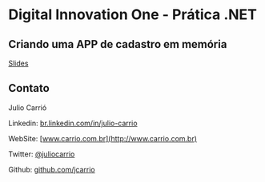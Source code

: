 # Digital Innovation One - Prática .NET

## Criando uma APP de cadastro em memória

[Slides](dio-dotnet-poo-lab-2.pdf)

## Contato

Julio Carrió

Linkedin:  [br.linkedin.com/in/julio-carrio](http://br.linkedin.com/in/julio-carrio)

WebSite:  [www.carrio.com.br](http://www.carrio.com.br)

Twitter:  [@juliocarrio](https://twitter.com/juliocarrio)

Github:  [github.com/jcarrio](https://github.com/jcarrio)
